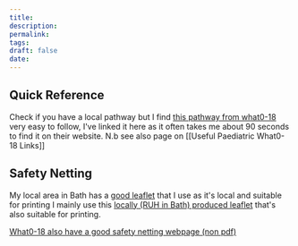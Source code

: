 ```yaml
---
title:
description: 
permalink: 
tags: 
draft: false
date:
---
```

## Quick Reference
Check if you have a local pathway but I find [this pathway from what0-18](https://www.what0-18.nhs.uk/application/files/2216/2920/1452/CS52646_NHS_Bronchiolitis_Pathway_Primary_and_Community_Care_April_21v2_2.pdf) very easy to follow,  I've linked it here as it often takes me about 90 seconds to find it on their website. 
N.b see also page on [[Useful Paediatric What0-18 Links]]

## Safety Netting
My local area in Bath has a [good leaflet](https://www.ruh.nhs.uk/patients/patient_information/PAE008_Bronchiolitis.pdf) that I use as it's local and suitable for printing 
I mainly use this [locally (RUH in Bath) produced leaflet](https://www.what0-18.nhs.uk/professionals/gp-primary-care-staff/safety-netting-documents-parents/bronchiolitis) that's also suitable for printing.

[What0-18 also have a good safety netting webpage (non pdf)](https://www.what0-18.nhs.uk/professionals/gp-primary-care-staff/safety-netting-documents-parents/bronchiolitis)

